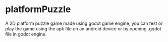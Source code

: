 # platformPuzzle
A 2D platform puzzle game made using godot game engine,
you can test or play the game using the apk file on an 
android device or by opening .godot file in godot engine.
